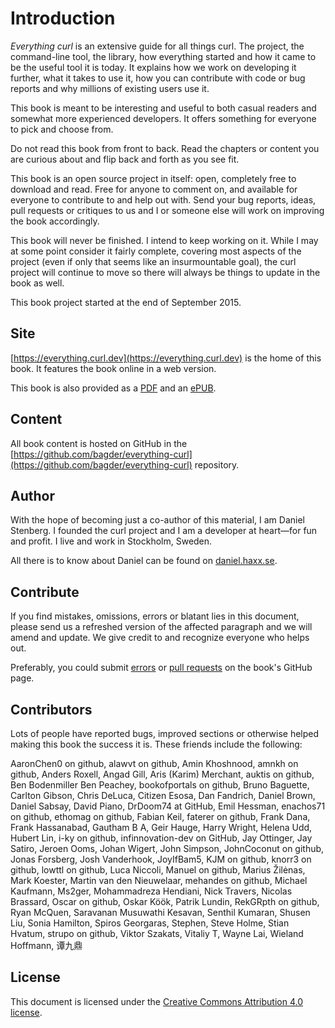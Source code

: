 # Introduction

*Everything curl* is an extensive guide for all things curl. The project, the
command-line tool, the library, how everything started and how it came to be
the useful tool it is today. It explains how we work on developing it further,
what it takes to use it, how you can contribute with code or bug reports and
why millions of existing users use it.

This book is meant to be interesting and useful to both casual readers and
somewhat more experienced developers. It offers something for everyone to pick
and choose from. 

Do not read this book from front to back. Read the chapters or content you are
curious about and flip back and forth as you see fit.

This book is an open source project in itself: open, completely free to
download and read. Free for anyone to comment on, and available for everyone
to contribute to and help out with. Send your bug reports, ideas, pull
requests or critiques to us and I or someone else will work on improving the
book accordingly.

This book will never be finished. I intend to keep working on it. While I may
at some point consider it fairly complete, covering most aspects of the
project (even if only that seems like an insurmountable goal), the curl
project will continue to move so there will always be things to update in the
book as well.

This book project started at the end of September 2015.

## Site

[https://everything.curl.dev](https://everything.curl.dev) is the home of this
book. It features the book online in a web version.

This book is also provided as a [PDF](https://daniel.haxx.se/everything-curl/everything-curl.pdf) and an [ePUB](https://daniel.haxx.se/everything-curl/everything-curl.epub).

## Content

All book content is hosted on GitHub in the
[https://github.com/bagder/everything-curl](https://github.com/bagder/everything-curl)
repository.

## Author

With the hope of becoming just a co-author of this material, I am Daniel
Stenberg. I founded the curl project and I am a developer at heart—for fun and
profit. I live and work in Stockholm, Sweden.

All there is to know about Daniel can be found on [daniel.haxx.se](https://daniel.haxx.se/).

## Contribute

If you find mistakes, omissions, errors or blatant lies in this document,
please send us a refreshed version of the affected paragraph and we will amend
and update. We give credit to and recognize everyone who helps out.

Preferably, you could submit
[errors](https://github.com/bagder/everything-curl/issues) or [pull
requests](https://github.com/bagder/everything-curl/pulls) on the book's
GitHub page.

## Contributors

Lots of people have reported bugs, improved sections or otherwise helped
making this book the success it is. These friends include the following:

AaronChen0 on github,
alawvt on github,
Amin Khoshnood,
amnkh on github,
Anders Roxell,
Angad Gill,
Aris (Karim) Merchant,
auktis on github,
Ben Bodenmiller
Ben Peachey,
bookofportals on github,
Bruno Baguette,
Carlton Gibson,
Chris DeLuca,
Citizen Esosa,
Dan Fandrich,
Daniel Brown,
Daniel Sabsay,
David Piano,
DrDoom74 at GitHub,
Emil Hessman,
enachos71 on github,
ethomag on github,
Fabian Keil,
faterer on github,
Frank Dana,
Frank Hassanabad,
Gautham B A,
Geir Hauge,
Harry Wright,
Helena Udd,
Hubert Lin,
i-ky on github,
infinnovation-dev on GitHub,
Jay Ottinger,
Jay Satiro,
Jeroen Ooms,
Johan Wigert,
John Simpson,
JohnCoconut on github,
Jonas Forsberg,
Josh Vanderhook,
JoyIfBam5,
KJM on github,
knorr3 on github,
lowttl on github,
Luca Niccoli,
Manuel on github,
Marius Žilėnas,
Mark Koester,
Martin van den Nieuwelaar,
mehandes on github,
Michael Kaufmann,
Ms2ger,
Mohammadreza Hendiani,
Nick Travers,
Nicolas Brassard,
Oscar on github,
Oskar Köök,
Patrik Lundin,
RekGRpth on github,
Ryan McQuen,
Saravanan Musuwathi Kesavan,
Senthil Kumaran,
Shusen Liu,
Sonia Hamilton,
Spiros Georgaras,
Stephen,
Steve Holme,
Stian Hvatum,
strupo on github,
Viktor Szakats,
Vitaliy T,
Wayne Lai,
Wieland Hoffmann,
谭九鼎

## License

This document is licensed under the [Creative Commons Attribution 4.0
license](https://creativecommons.org/licenses/by/4.0/).
